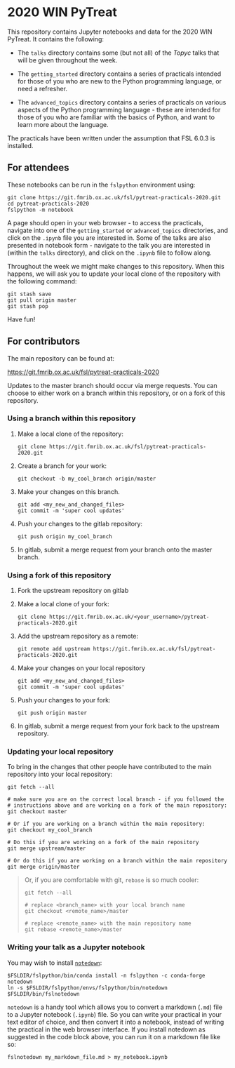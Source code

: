# 2020 WIN PyTreat


This repository contains Jupyter notebooks and data for the 2020 WIN PyTreat.
It contains the following:

- The `talks` directory contains some (but not all) of the _Topyc_ talks that
  will be given throughout the week.

- The `getting_started` directory contains a series of practicals intended
  for those of you who are new to the Python programming language, or need
  a refresher.

- The `advanced_topics` directory contains a series of practicals on various
  aspects of the Python programming language - these are intended for those
  of you who are familiar with the basics of Python, and want to learn more
  about the language.


The practicals have been written under the assumption that FSL 6.0.3 is
installed.


## For attendees


These notebooks can be run in the `fslpython` environment using:


```
git clone https://git.fmrib.ox.ac.uk/fsl/pytreat-practicals-2020.git
cd pytreat-practicals-2020
fslpython -m notebook
```

A page should open in your web browser - to access the practicals, navigate
into one of the `getting_started` or `advanced_topics` directories, and click
on the `.ipynb` file you are interested in. Some of the talks are also
presented in notebook form - navigate to the talk you are interested in
(within the `talks` directory), and click on the `.ipynb` file to follow
along.


Throughout the week we might make changes to this repository. When this
happens, we will ask you to update your local clone of the repository with the
following command:


```
git stash save
git pull origin master
git stash pop
```


Have fun!


## For contributors


The main repository can be found at:

https://git.fmrib.ox.ac.uk/fsl/pytreat-practicals-2020


Updates to the master branch should occur via merge requests. You can choose
to either work on a branch within this repository, or on a fork of this
repository.

### Using a branch within this repository

1. Make a local clone of the repository:

    ```
    git clone https://git.fmrib.ox.ac.uk/fsl/pytreat-practicals-2020.git
    ```

2. Create a branch for your work:

    ```
    git checkout -b my_cool_branch origin/master
    ```

3. Make your changes on this branch.

    ```
    git add <my_new_and_changed_files>
    git commit -m 'super cool updates'
    ```

4. Push your changes to the gitlab repository:

    ```
    git push origin my_cool_branch
    ```

5. In gitlab, submit a merge request from your branch onto the master
   branch.


### Using a fork of this repository

1. Fork the upstream repository on gitlab

2. Make a local clone of your fork:

    ```
    git clone https://git.fmrib.ox.ac.uk/<your_username>/pytreat-practicals-2020.git
    ```

3. Add the upstream repository as a remote:

    ```
    git remote add upstream https://git.fmrib.ox.ac.uk/fsl/pytreat-practicals-2020.git
    ```

4. Make your changes on your local repository

    ```
    git add <my_new_and_changed_files>
    git commit -m 'super cool updates'
    ```

5. Push your changes to your fork:

    ```
    git push origin master
    ```

6. In gitlab, submit a merge request from your fork back to the upstream
   repository.


### Updating your local repository

To bring in the changes that other people have contributed to the main
repository into your local repository:


```
git fetch --all

# make sure you are on the correct local branch - if you followed the
# instructions above and are working on a fork of the main repository:
git checkout master

# Or if you are working on a branch within the main repository:
git checkout my_cool_branch

# Do this if you are working on a fork of the main repository
git merge upstream/master

# Or do this if you are working on a branch within the main repository
git merge origin/master
```


> Or, if you are comfortable with git, `rebase` is so much cooler:
>
> ```
> git fetch --all
>
> # replace <branch_name> with your local branch name
> git checkout <remote_name>/master
>
> # replace <remote_name> with the main repository name
> git rebase <remote_name>/master
> ```


### Writing your talk as a Jupyter notebook

You may wish to install [`notedown`](https://github.com/aaren/notedown):

```
$FSLDIR/fslpython/bin/conda install -n fslpython -c conda-forge notedown
ln -s $FSLDIR/fslpython/envs/fslpython/bin/notedown $FSLDIR/bin/fslnotedown
```

`notedown` is a handy tool which allows you to convert a markdown (`.md`) file
to a Jupyter notebook (`.ipynb`) file. So you can write your practical in your
text editor of choice, and then convert it into a notebook, instead of writing
the practical in the web browser interface. If you install notedown as
suggested in the code block above, you can run it on a markdown file like so:


```
fslnotedown my_markdown_file.md > my_notebook.ipynb
```
